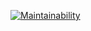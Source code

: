 [![Maintainability](https://api.codeclimate.com/v1/badges/27e31873a6609d9f06b5/maintainability)](https://codeclimate.com/github/G3ntleM4n/brain-games/maintainability)
